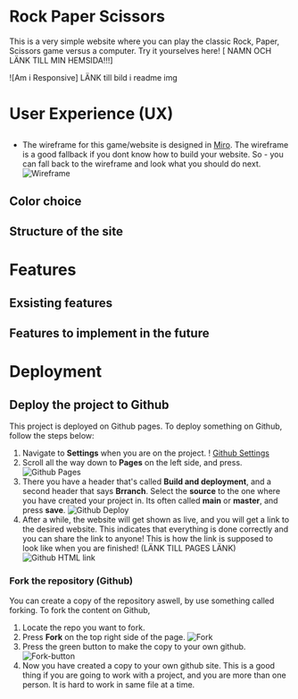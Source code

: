 # Rock Paper Scissors

This is a very simple website where you can play the classic Rock, Paper, Scissors game versus a computer. Try it yourselves here! [  NAMN OCH LÄNK TILL MIN HEMSIDA!!!]

![Am i Responsive] LÄNK till bild i readme img

# User Experience (UX)

##
- The wireframe for this game/website is designed in [Miro](https://miro.com). The wireframe is a good fallback if you dont know how to build your website.
So - you can fall back to the wireframe and look what you should do next.
![Wireframe]( BILD!!)

## Color choice

## Structure of the site

# Features

## Exsisting features

## Features to implement in the future

# Deployment

## Deploy the project to Github
This project is deployed on Github pages. To deploy something on Github, follow the steps below:
1. Navigate to **Settings** when you are on the project. ! [Github Settings](BILD!!!!)
2. Scroll all the way down to **Pages** on the left side, and press. ![Github Pages]( BILD!!)
3. There you have a header that's called **Build and deployment**, and a second header that says **Brranch**. Select the **source** to the one where you have created your project in. Its often called **main** or **master**, and press **save**. ![Github Deploy]( BILD)
4. After a while, the website will get shown as live, and you will get a link to the desired website. This indicates that everything is done correctly and you can share the link to anyone! This is how the link is supposed to look like when you are finished! (LÄNK TILL PAGES LÄNK) ![Github HTML link](HTML-BILD!!!)

### Fork the repository (Github)
You can create a copy of the repository aswell, by use something called forking. To fork the content on Github, 
1. Locate the repo you want to fork.
2. Press **Fork** on the top right side of the page. ![Fork](BILD!!!)
3. Press the green button to make the copy to your own github. ![Fork-button](BILD!)
4. Now you have created a copy to your own github site. This is a good thing if you are going to work with a project, and you are more than one person. It is hard to work in same file at a time.
